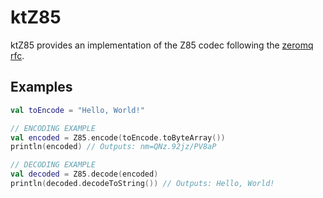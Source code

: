 # ktZ85
ktZ85 provides an implementation of the Z85 codec following the [zeromq rfc](rfc.zeromq.org/spec:32/Z85).

## Examples
```kotlin
val toEncode = "Hello, World!"

// ENCODING EXAMPLE
val encoded = Z85.encode(toEncode.toByteArray())
println(encoded) // Outputs: nm=QNz.92jz/PV8aP

// DECODING EXAMPLE
val decoded = Z85.decode(encoded)
println(decoded.decodeToString()) // Outputs: Hello, World!
```
